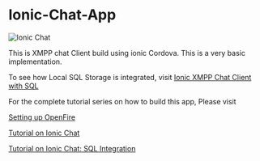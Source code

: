 # Ionic-Chat-App

![Ionic Chat](http://i2.wp.com/www.arjunsk.com/wp-content/uploads/2016/05/background.png)

This is XMPP chat Client build using ionic Cordova. This is a very basic implementation.

To see how Local SQL Storage is integrated, visit
[Ionic XMPP Chat Client with SQL](https://github.com/arjunsk/Ionic-XMPP-Chat-Client-with-SQL)

For the complete tutorial series on how to build this app, Please visit 

[Setting up OpenFire](http://www.arjunsk.com/html5/part-1-xmpp-chat-in-ionic-cordova-setting-server-in-local-host/)

[Tutorial on Ionic Chat](http://www.arjunsk.com/html5/part-2-ionic-xmpp-chat-client-using-strophe-js/)

[Tutorial on Ionic Chat: SQL Integration ](http://www.arjunsk.com/html5/ionic-xmpp-client-sql_db-part-4/)

